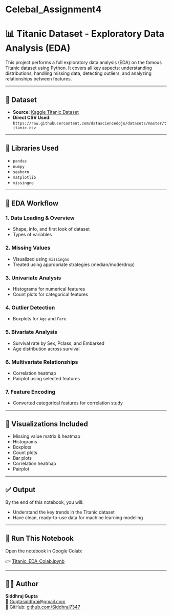 # Celebal_Assignment4


# 📊 Titanic Dataset - Exploratory Data Analysis (EDA)

This project performs a full exploratory data analysis (EDA) on the famous Titanic dataset using Python. It covers all key aspects: understanding distributions, handling missing data, detecting outliers, and analyzing relationships between features.

---

## 📁 Dataset
- **Source**: [Kaggle Titanic Dataset](https://www.kaggle.com/c/titanic)
- **Direct CSV Used**: `https://raw.githubusercontent.com/datasciencedojo/datasets/master/titanic.csv`

---

## 🧰 Libraries Used
- `pandas`
- `numpy`
- `seaborn`
- `matplotlib`
- `missingno`

---

## 📌 EDA Workflow

### 1. Data Loading & Overview
- Shape, info, and first look of dataset
- Types of variables

### 2. Missing Values
- Visualized using `missingno`
- Treated using appropriate strategies (median/mode/drop)

### 3. Univariate Analysis
- Histograms for numerical features
- Count plots for categorical features

### 4. Outlier Detection
- Boxplots for `Age` and `Fare`

### 5. Bivariate Analysis
- Survival rate by Sex, Pclass, and Embarked
- Age distribution across survival

### 6. Multivariate Relationships
- Correlation heatmap
- Pairplot using selected features

### 7. Feature Encoding
- Converted categorical features for correlation study

---

## 📸 Visualizations Included
- Missing value matrix & heatmap
- Histograms
- Boxplots
- Count plots
- Bar plots
- Correlation heatmap
- Pairplot

---

## ✅ Output
By the end of this notebook, you will:
- Understand the key trends in the Titanic dataset
- Have clean, ready-to-use data for machine learning modeling

---

## 🚀 Run This Notebook
Open the notebook in Google Colab:

👉 [Titanic_EDA_Colab.ipynb](Titanic_EDA_Colab.ipynb)

---

## 👨‍💻 Author
**Siddhraj Gupta**  
📧 Guptasiddhraj@gmail.com  
🔗 GitHub: [github.com/Siddhraj7347](https://github.com/Siddhraj7347)
